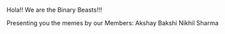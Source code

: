 Hola!! We are the Binary Beasts!!!

Presenting you the memes by our Members:
Akshay Bakshi 
Nikhil Sharma
